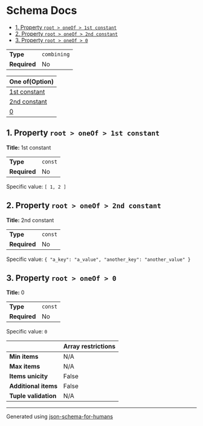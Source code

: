 # Schema Docs

- [1. Property `root > oneOf > 1st constant`](#oneOf_i0)
- [2. Property `root > oneOf > 2nd constant`](#oneOf_i1)
- [3. Property `root > oneOf > 0`](#oneOf_i2)

|              |             |
| ------------ | ----------- |
| **Type**     | `combining` |
| **Required** | No          |

| One of(Option)            |
| ------------------------- |
| [1st constant](#oneOf_i0) |
| [2nd constant](#oneOf_i1) |
| [0](#oneOf_i2)            |

## <a name="oneOf_i0"></a>1. Property `root > oneOf > 1st constant`

**Title:** 1st constant

|              |         |
| ------------ | ------- |
| **Type**     | `const` |
| **Required** | No      |

Specific value: `[
    1,
    2
]`

## <a name="oneOf_i1"></a>2. Property `root > oneOf > 2nd constant`

**Title:** 2nd constant

|              |         |
| ------------ | ------- |
| **Type**     | `const` |
| **Required** | No      |

Specific value: `{
    "a_key": "a_value",
    "another_key": "another_value"
}`

## <a name="oneOf_i2"></a>3. Property `root > oneOf > 0`

**Title:** 0

|              |         |
| ------------ | ------- |
| **Type**     | `const` |
| **Required** | No      |

Specific value: `0`

|                      | Array restrictions |
| -------------------- | ------------------ |
| **Min items**        | N/A                |
| **Max items**        | N/A                |
| **Items unicity**    | False              |
| **Additional items** | False              |
| **Tuple validation** | N/A                |

----------------------------------------------------------------------------------------------------------------------------
Generated using [json-schema-for-humans](https://github.com/coveooss/json-schema-for-humans)
